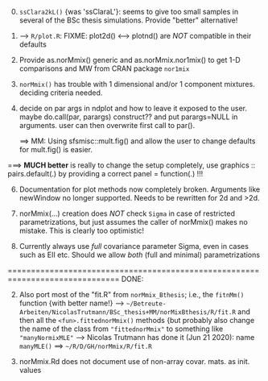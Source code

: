 

0. `ssClara2kL()` {was 'ssClaraL'}: seems to give too small samples in
	several of the BSc thesis simulations.  Provide "better" alternative!

0. --> `R/plot.R`: FIXME: plot2d() <--> plotnd() are *NOT* compatible in their defaults

1. Provide  as.norMmix() generic and   as.norMmix.nor1mix()  to get 1-D
   comparisons and MW<n>  from CRAN package  `nor1mix`

3. `norMmix()` has trouble with 1 dimensional and/or 1 component mixtures.
   deciding criteria needed.

5. decide on par args in ndplot and how to leave it exposed to the user.
   maybe do.call(par, parargs) construct?? and put parargs=NULL in arguments.
   user can then overwrite first call to par().

   ==> MM: Using sfsmisc::mult.fig()  and allow the user to change defaults
   for  mult.fig() is easier.

  ===> **MUCH better** is really to change the setup completely, use
	   graphics :: pairs.default(.)
    by providing a correct  panel = function(.)    !!!


6. Documentation for plot methods now completely broken. Arguments like
   newWindow no longer supported. Needs to be rewritten for 2d and >2d.

7. norMmix(...) creation does *NOT* check `Sigma` in case of restricted
   parametrizations,  but just assumes the caller of norMmix() makes no
   mistake.  This is clearly too optimistic!

8. Currently always use *full* covariance parameter Sigma, even in cases
   such as EII etc.  Should we allow *both* (full and minimal) parametrizations



==============================================================================
DONE:

2. Also port most of the "fit.R" from `norMmix_Bthesis`; i.e., the  `fitnMm()`
  function {with better name!} -->
  `~/Betreute-Arbeiten/NicolasTrutmann/BSc_thesis+MM/norMixBthesis/R/fit.R`
  and then all  the   `<fun>.fittednorMmix()`  methods
  {but probably also change the name of the class from
  `"fittednorMmix"` to something like
  `"manyNormixMLE"`
     --> Nicolas Trutmann has done it (Jun 21 2020): name  `manyMLE()` ==> `~/R/D/GH/norMmix/R/fit.R`

4. norMmix.Rd does not document use of non-array covar. mats. as init. values

